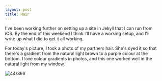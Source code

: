 ```yaml
---
layout: post
title: Hair
---
```

I've been working further on setting up a site in Jekyll that I can run from iOS. By the end of this weekend I think I'll have a working setup, and I'll write up what I did to get it all working. 

For today's picture, I took a photo of my partners hair. She's dyed it so that there's a gradient from the natural light brown to a purple colour at the bottom. I love colour gradients in photos, and this one worked well in the natural light from my window. 
<!--break-->

![44/366](https://images.typed.com/12f6fce6-64dd-4cdd-b9c9-3ca98dc3cb50/image.jpeg)
